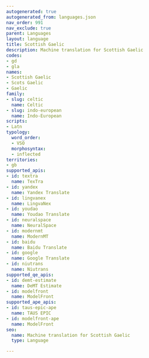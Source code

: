 ```yaml
---
autogenerated: true
autogenerated_from: languages.json
nav_order: 991
nav_exclude: true
parent: Languages
layout: language
title: Scottish Gaelic
description: Machine translation for Scottish Gaelic
codes:
- gd
- gla
names:
- Scottish Gaelic
- Scots Gaelic
- Gaelic
family:
- slug: celtic
  name: Celtic
- slug: indo-european
  name: Indo-European
scripts:
- Latn
typology:
  word_order:
  - VSO
  morphosyntax:
  - inflected
territories:
- gb
supported_apis:
- id: textra
  name: TexTra
- id: yandex
  name: Yandex Translate
- id: lingvanex
  name: LingvaNex
- id: youdao
  name: Youdao Translate
- id: neuralspace
  name: NeuralSpace
- id: modernmt
  name: ModernMT
- id: baidu
  name: Baidu Translate
- id: google
  name: Google Translate
- id: niutrans
  name: Niutrans
supported_qe_apis:
- id: demt-estimate
  name: DeMT Estimate
- id: modelfront
  name: ModelFront
supported_ape_apis:
- id: taus-epic-ape
  name: TAUS EPIC
- id: modelfront-ape
  name: ModelFront
seo:
  name: Machine translation for Scottish Gaelic
  type: Language

---
```



